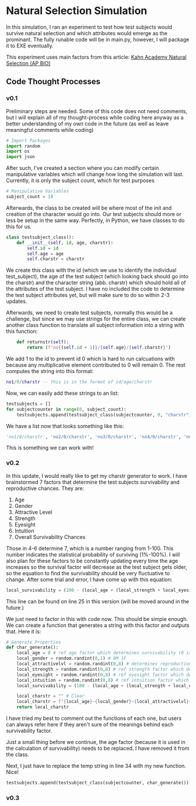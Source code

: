 # Natural Selection Simulation
In this simulation, I ran an experiment to test how test subjects would survive natural selection and which attributes would emerge as the prominant. The fully runable code will be in main.py, however, I will package it to EXE eventually.

This experiment uses main factors from this article:
[Kahn Academy Natural Selection (AP BIO)](https://www.khanacademy.org/science/ap-biology/natural-selection/artificial-selection/a/evolution-natural-selection-and-human-selection)

## Code Thought Processes

### v0.1
Preliminary steps are needed. Some of this code does not need comments, but I will explain all of my thought-process while coding here anyway as a better understanding of my own code in the future (as well as leave meaningful comments while coding)

```py
# Import Packages
import random
import os
import json
```

After such, I've created a section where you can modify certain manipulative variables which will change how long the simulation will last. Currently, it is only the subject count, which for test purposes 
```py
# Manipulative Variables
subject_count = 10
```
Afterwards, the class to be created will be where most of the init and creation of the character would go into. Our test subjects should more or less be setup in the same way. Perfectly, in Python, we have classes to do this for us.

```py
class testsubject_class():
    def __init__(self, id, age, charstr):
        self.id = id
        self.age = age
        self.charstr = charstr
```

We create this class with the id (which we use to identify the individual test_subject), the age of the test subject (which looking back should go into the charstr) and the character string (abb. charstr) which should hold all of the attributes of the test subject. I have no included the code to determine the test subject attributes yet, but will make sure to do so within 2-3 updates. 

Afterwards, we need to create test subjects, normally this would be a challenge, but since we may use strings for the entire class, we can create another class function to translate all subject information into a string with this function:
```py
    def returnstr(self):
        return (f"no{(self.id + 1)}/{self.age}/{self.charstr}")
```
We add 1 to the id to prevent id 0 which is hard to run calcuations with because any multiplicative element contributed to 0 will remain 0. The rest computes the string into this format:

```lua
no1/0/charstr -- this is in the format of id/age/charstr
```
Now, we can easily add these strings to an list:
```py
testsubjects = []
for subjectcounter in range(0, subject_count):
    testsubjects.append(testsubject_class(subjectcounter, 0, "charstr").returnstr())
```
We have a list now that looks something like this:
```python
'no1/0/charstr', 'no2/0/charstr', 'no3/0/charstr', 'no4/0/charstr', 'no5/0/charstr', 'no6/0/charstr', 'no7/0/charstr', 'no8/0/charstr', 'no9/0/charstr', 'no10/0/charstr'
```

This is something we can work with!

### v0.2
In this update, I would really like to get my charstr generator to work. I have brainstormed 7 factors that determine the test subjects survivability and reproductive chances. They are:

1. Age
2. Gender
3. Attractive Level
4. Strength
5. Eyesight
6. Intuition
7. Overall Survivability Chances

Those in 4-6 determine 7, which is a number ranging from 1-100. This number indicates the statistical probability of surviving (1%-100%). I will also plan for these factors to be constantly updating every time the age increases so the survival factor will decrease as the test subject gets older, so the equation to find the survivability should be very fluctuative to change. After some trial and error, I have come up with this equation:

```py
local_survivability = (100 - (local_age + (local_strength + local_eyesight + local_intuition)))
```
This line can be found on line 25 in this version (will be moved around in the future.)

We just need to factor in this with code now. This should be simple enough. We can create a function that generates a string with this factor and outputs that. Here it is:
```py
# Generate Properties
def char_generate():
    local_age = 0 # ref age factor which determines survivability (0 is best)
    local_gender = random.randint(0,1) # 0M 1F
    local_attractivelvl = random.randint(0,8) # determines reproduction level
    local_strength = random.randint(0,8) # ref strength factor which determines survivability (0 is best) 
    local_eyesight = random.randint(0,8) # ref eyesight factor which determines survivablity (0 is best)
    local_intuition = random.randint(0,8) # ref intuition factor which determines survivability (0 is best)
    local_survivability = (100 - (local_age + (local_strength + local_eyesight + local_intuition))) # creates a number for est. death

    local_charstr = "" # Clear
    local_charstr = f"{local_age}~{local_gender}~{local_attractivelvl}~{local_strength}~{local_eyesight}~{local_intuition}~{local_survivability}"
    return local_charstr
```

I have tried my best to comment out the functions of each one, but users can always refer here if they aren't sure of the meanings behind each survivability factor. 

Just a small thing before we continue, the age factor (because it is used in the calculation of survivability) needs to be replaced. I have removed it from the class.

Next, I just have to replace the temp string in line 34 with my new function. Nice!

```py
testsubjects.append(testsubject_class(subjectcounter, char_generate()).returnstr())

```

### v0.3